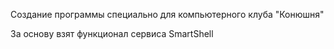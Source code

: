 Создание программы специально для компьютерного клуба "Конюшня"

За основу взят функционал сервиса SmartShell
